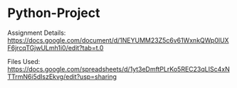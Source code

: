 # Python-Project
Assignment Details: https://docs.google.com/document/d/1NEYUMM23Z5c6v61WxnkQWp0lUXF6jrcqTGjwULmh1i0/edit?tab=t.0

Files Used: https://docs.google.com/spreadsheets/d/1yt3eDmftPLrKo5REC23qLISc4xNTTrmN6i5dIszEkvg/edit?usp=sharing


